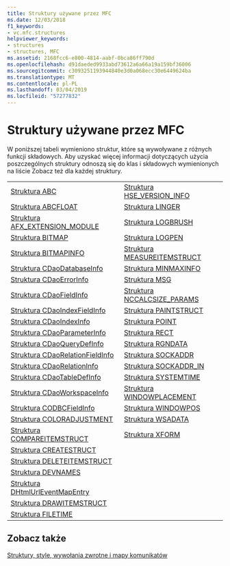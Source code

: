 ```yaml
---
title: Struktury używane przez MFC
ms.date: 12/03/2018
f1_keywords:
- vc.mfc.structures
helpviewer_keywords:
- structures
- structures, MFC
ms.assetid: 2168fcc6-e800-4814-aabf-0bca86ff790d
ms.openlocfilehash: d91daeded9933abd73612a6a66a19a159bf36006
ms.sourcegitcommit: c3093251193944840e3d0a068ecc30e6449624ba
ms.translationtype: MT
ms.contentlocale: pl-PL
ms.lasthandoff: 03/04/2019
ms.locfileid: "57277832"
---
```

# <a name="structures-used-by-mfc"></a>Struktury używane przez MFC

W poniższej tabeli wymieniono struktur, które są wywoływane z różnych funkcji składowych. Aby uzyskać więcej informacji dotyczących użycia poszczególnych struktury odnoszą się do klas i składowych wymienionych na liście Zobacz też dla każdej struktury.

|||
|-|-|
|[Struktura ABC](/windows/desktop/api/wingdi/ns-wingdi-_abc)|[Struktura HSE_VERSION_INFO](../../mfc/reference/hse-version-info-structure.md)|
|[Struktura ABCFLOAT](/windows/desktop/api/wingdi/ns-wingdi-_abcfloat)|[Struktura LINGER](/windows/desktop/api/winsock/ns-winsock-linger)|
|[Struktura AFX_EXTENSION_MODULE](../../mfc/reference/afx-extension-module-structure.md)|[Struktura LOGBRUSH](/windows/desktop/api/wingdi/ns-wingdi-taglogbrush)|
|[Struktura BITMAP](/windows/desktop/api/wingdi/ns-wingdi-tagbitmap)|[Struktura LOGPEN](/windows/desktop/api/Wingdi/ns-wingdi-taglogpen)|
|[Struktura BITMAPINFO](/windows/desktop/api/wingdi/ns-wingdi-tagbitmapinfo)|[Struktura MEASUREITEMSTRUCT](/windows/desktop/api/winuser/ns-winuser-tagmeasureitemstruct)|
|[Struktura CDaoDatabaseInfo](../../mfc/reference/cdaodatabaseinfo-structure.md)|[Struktura MINMAXINFO](/windows/desktop/api/winuser/ns-winuser-tagminmaxinfo)|
|[Struktura CDaoErrorInfo](../../mfc/reference/cdaoerrorinfo-structure.md)|[Struktura MSG](/windows/desktop/api/winuser/ns-winuser-tagmsg)|
|[Struktura CDaoFieldInfo](../../mfc/reference/cdaofieldinfo-structure.md)|[Struktura NCCALCSIZE_PARAMS](/windows/desktop/api/winuser/ns-winuser-tagnccalcsize_params)|
|[Struktura CDaoIndexFieldInfo](../../mfc/reference/cdaoindexfieldinfo-structure.md)|[Struktura PAINTSTRUCT](/windows/desktop/api/winuser/ns-winuser-tagpaintstruct)|
|[Struktura CDaoIndexInfo](../../mfc/reference/cdaoindexinfo-structure.md)|[Struktura POINT](/windows/desktop/api/windef/ns-windef-tagpoint)|
|[Struktura CDaoParameterInfo](../../mfc/reference/cdaoparameterinfo-structure.md)|[Struktura RECT](/windows/desktop/api/windef/ns-windef-tagrect)|
|[Struktura CDaoQueryDefInfo](../../mfc/reference/cdaoquerydefinfo-structure.md)|[Struktura RGNDATA](/windows/desktop/api/wingdi/ns-wingdi-_rgndata)|
|[Struktura CDaoRelationFieldInfo](../../mfc/reference/cdaorelationfieldinfo-structure.md)|[Struktura SOCKADDR](/windows/desktop/winsock/sockaddr-2)|
|[Struktura CDaoRelationInfo](../../mfc/reference/cdaorelationinfo-structure.md)|[Struktura SOCKADDR_IN](/windows/desktop/winsock/sockaddr-2)|
|[Struktura CDaoTableDefInfo](../../mfc/reference/cdaotabledefinfo-structure.md)|[Struktura SYSTEMTIME](/windows/desktop/api/minwinbase/ns-minwinbase-systemtime)
|[Struktura CDaoWorkspaceInfo](../../mfc/reference/cdaoworkspaceinfo-structure.md)|[Struktura WINDOWPLACEMENT](/windows/desktop/api/winuser/ns-winuser-tagwindowplacement)|
|[Struktura CODBCFieldInfo](../../mfc/reference/codbcfieldinfo-structure.md)|[Struktura WINDOWPOS](/windows/desktop/api/winuser/ns-winuser-tagwindowpos)
|[Struktura COLORADJUSTMENT](/windows/desktop/api/wingdi/ns-wingdi-tagcoloradjustment)|[Struktura WSADATA](/windows/desktop/api/winsock2/ns-winsock2-wsadata)|
|[Struktura COMPAREITEMSTRUCT](/windows/desktop/api/winuser/ns-winuser-tagcompareitemstruct)|[Struktura XFORM](/windows/desktop/api/wingdi/ns-wingdi-tagxform)|
|[Struktura CREATESTRUCT](/windows/desktop/api/winuser/ns-winuser-tagcreatestructa)||
|[Struktura DELETEITEMSTRUCT](/windows/desktop/api/winuser/ns-winuser-tagdeleteitemstruct)||
|[Struktura DEVNAMES](/windows/desktop/api/commdlg/ns-commdlg-tagdevnames)||
|[Struktura DHtmlUrlEventMapEntry](../../mfc/reference/dhtmlurleventmapentry-structure.md)||
|[Struktura DRAWITEMSTRUCT](/windows/desktop/api/winuser/ns-winuser-tagdrawitemstruct)||
|[Struktura FILETIME](/windows/desktop/api/minwinbase/ns-minwinbase-filetime)||

## <a name="see-also"></a>Zobacz także

[Struktury, style, wywołania zwrotne i mapy komunikatów](../../mfc/reference/structures-styles-callbacks-and-message-maps.md)
